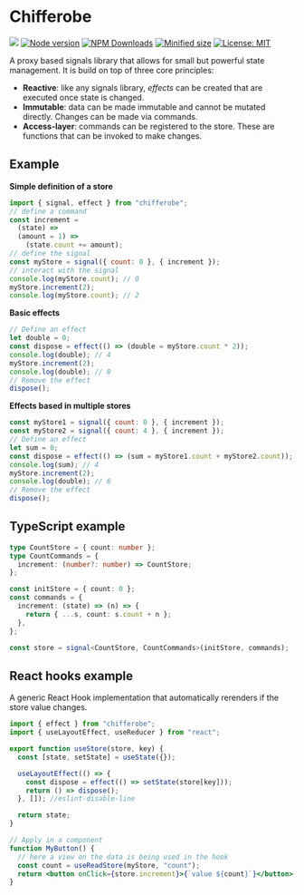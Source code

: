 # Chifferobe

![](https://github.com/kevtiq/chifferobe/workflows/test/badge.svg)
[![Node version](https://img.shields.io/npm/v/chifferobe.svg?style=flat)](https://www.npmjs.com/package/chifferobe)
[![NPM Downloads](https://img.shields.io/npm/dm/chifferobe.svg?style=flat)](https://www.npmjs.com/package/chifferobe)
[![Minified size](https://img.shields.io/bundlephobia/min/chifferobe@latest?label=minified)](https://www.npmjs.com/package/chifferobe)
[![License: MIT](https://img.shields.io/badge/License-MIT-yellow.svg)](https://opensource.org/licenses/MIT)

A proxy based signals library that allows for small but powerful state management. It is build on top of three core principles:

- **Reactive**: like any signals library, _effects_ can be created that are executed once state is changed.
- **Immutable**: data can be made immutable and cannot be mutated directly. Changes can be made via commands.
- **Access-layer**: commands can be registered to the store. These are functions that can be invoked to make changes.

## Example

**Simple definition of a store**

```js
import { signal, effect } from "chifferobe";
// define a command
const increment =
  (state) =>
  (amount = 1) =>
    (state.count += amount);
// define the signal
const myStore = signal({ count: 0 }, { increment });
// interact with the signal
console.log(myStore.count); // 0
myStore.increment(2);
console.log(myStore.count); // 2
```

**Basic effects**

```js
// Define an effect
let double = 0;
const dispose = effect(() => (double = myStore.count * 2));
console.log(double); // 4
myStore.increment(2);
console.log(double); // 8
// Remove the effect
dispose();
```

**Effects based in multiple stores**

```js
const myStore1 = signal({ count: 0 }, { increment });
const myStore2 = signal({ count: 4 }, { increment });
// Define an effect
let sum = 0;
const dispose = effect(() => (sum = myStore1.count + myStore2.count));
console.log(sum); // 4
myStore.increment(2);
console.log(double); // 6
// Remove the effect
dispose();
```

## TypeScript example

```ts
type CountStore = { count: number };
type CountCommands = {
  increment: (number?: number) => CountStore;
};

const initStore = { count: 0 };
const commands = {
  increment: (state) => (n) => {
    return { ...s, count: s.count + n };
  },
};

const store = signal<CountStore, CountCommands>(initStore, commands);
```

## React hooks example

A generic React Hook implementation that automatically rerenders if the store value changes.

```jsx
import { effect } from "chifferobe";
import { useLayoutEffect, useReducer } from "react";

export function useStore(store, key) {
  const [state, setState] = useState({});

  useLayoutEffect(() => {
    const dispose = effect(() => setState(store[key]));
    return () => dispose();
  }, []); //eslint-disable-line

  return state;
}

// Apply in a component
function MyButton() {
  // here a view on the data is being used in the hook
  const count = useReadStore(myStore, "count");
  return <button onClick={store.increment}>{`value ${count}`}</button>;
}
```
